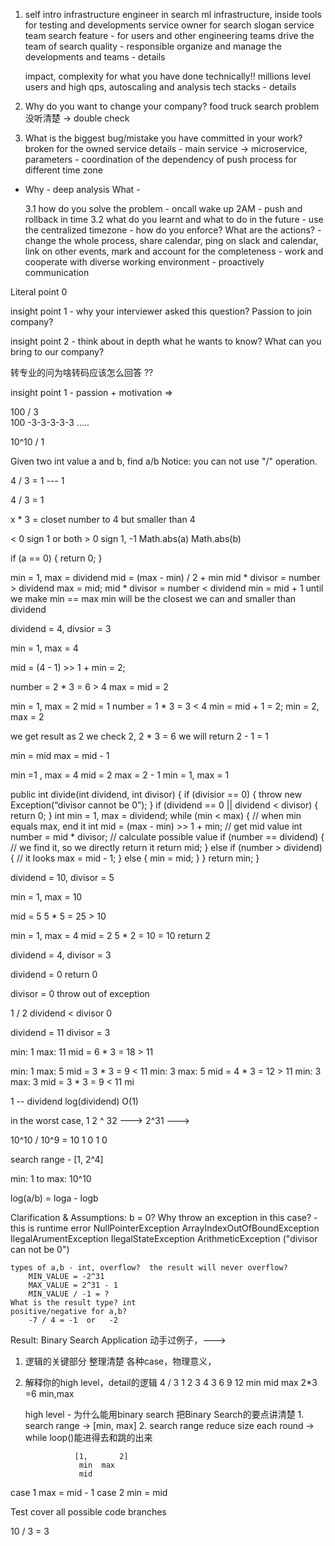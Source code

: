 1. self intro
	infrastructure engineer in search
	ml infrastructure, inside tools for testing and developments
	service owner for search slogan service
	team search feature - for users and other engineering teams
	drive the team of search quality - responsible
	organize and manage the developments and teams - details
	
	impact, complexity for what you have done technically!!
	millions level users and high qps, autoscaling and analysis
tech stacks - details


2. Why do you want to change your company?
	food truck search problem
	没听清楚 → double check

3. What is the biggest bug/mistake you have committed in your work?
	broken for the owned service
		details - main service -> microservice, parameters
			- coordination of the dependency of push process 
for different time zone
-
	Why - deep analysis
	What - 

	3.1 how do you solve the problem
		- oncall wake up 2AM
		- push and rollback in time
	3.2 what do you learnt and what to do in the future
		- use the centralized timezone
		- how do you enforce? What are the actions?
			- change the whole process, share calendar, ping on slack and calendar, link on other events, mark and account for the completeness
		- work and cooperate with diverse working environment
			- proactively communication


Literal point 0

insight point 1  - why your interviewer asked this question? Passion to join company?

insight point 2 - think about in depth what he wants to know? What can you bring to our company?


转专业的问为啥转码应该怎么回答 ??

insight point 1 - passion + motivation ⇒ 

100 / 3  
100 -3-3-3-3-3 ….. 

10^10 / 1


Given two int value a and b, find a/b
Notice: you can not use "/" operation.

4 / 3 = 1 --- 1

4 / 3 = 1

x * 3 = closet number to 4 but smaller than 4


< 0 sign 1 or both > 0 sign 1, -1
Math.abs(a) Math.abs(b)

if (a == 0) {
	return 0;
}

min = 1, max = dividend
mid = (max - min) / 2 + min
mid * divisor = number > dividend 
max = mid;
mid * divisor = number < dividend
min = mid + 1
until we make min == max
min will be the closest we can and smaller than dividend

dividend = 4, divsior = 3

min = 1, max = 4

mid = (4 - 1) >> 1 + min = 2;

number = 2 * 3 = 6 > 4
max = mid = 2

min = 1, max = 2
mid = 1
number = 1 * 3 = 3 < 4
min = mid + 1 = 2;
min = 2, max = 2

we get result as 2
we check 2, 2 * 3 = 6
we will return 2 - 1 = 1

min = mid
max = mid - 1

min =1 , max  = 4
mid = 2
max = 2 - 1
min = 1, max = 1

public int divide(int dividend, int divisor) {
	if (divisior == 0) {
		throw new Exception(“divisor cannot be 0”);
}
if (dividend == 0 || dividend < divisor) {
	return 0;
}
	int min = 1, max = dividend;
	while (min < max) { // when min equals max, end it
		int mid = (max - min) >> 1 + min; // get mid value
		int number = mid * divisor; // calculate possible value
		if (number == dividend) { // we find it, so we directly return it
	return mid;
} else if (number > dividend) { // it looks 
	max = mid - 1;
} else {
	min = mid;
}
}
return min;
}

dividend = 10, divisor = 5

min = 1, max = 10

mid = 5
5 * 5 = 25 > 10

min = 1, max = 4
mid = 2
5 * 2 = 10 = 10
return 2

dividend = 4, divisor = 3

dividend = 0
return 0

divisor = 0
throw out of exception


1 / 2
dividend < divisor 0 

dividend = 11 divisor = 3

min: 1 max: 11
mid = 6 * 3 = 18 > 11

min: 1 max: 5
mid = 3 * 3 = 9 < 11
min: 3 max: 5
mid = 4 * 3 = 12 > 11
min: 3  max: 3
mid = 3 * 3 = 9 < 11
mi

1 -- dividend
log(dividend)
O(1)

in the worst case, 1  2 ^ 32  ---> 2^31 ---> 


10^10 / 10^9  = 10                   1 0 1 0

search range - [1, 2^4]

min: 1 to max: 10^10

log(a/b) = loga - logb


Clarification & Assumptions:
	b = 0? Why throw an exception in this case? - this is runtime error
		NullPointerException
		ArrayIndexOutOfBoundException
IlegalArumentException
IlegalStateException
ArithmeticException	("divisor can not be 0")

	types of a,b - int, overflow?  the result will never overflow?
		MIN_VALUE = -2^31
		MAX_VALUE = 2^31 - 1
		MIN_VALUE / -1 = ?
	What is the result type? int
	positive/negative for a,b?
		-7 / 4 = -1  or   -2

Result:
	Binary Search Application
	动手过例子，---> 
1. 逻辑的关键部分 整理清楚 各种case，物理意义，  
2. 解释你的high level，detail的逻辑
           4 / 3
            1       2       3       4
         3          6      9         12
          min    mid                  max 
                   2*3 =6
         min,max
      
	high level - 为什么能用binary search
把Binary Search的要点讲清楚
		1. search range → [min, max]
		2. search range reduce size each round → while loop()能进得去和跳的出来
	
                  [1,       2]
                   min  max
                   mid  

  case 1    max = mid - 1
  case 2    min = mid

	
Test 
	cover all possible code branches



10 / 3 =  3